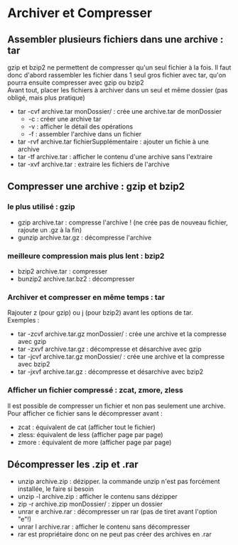 # Archiver et Compresser

## Assembler plusieurs fichiers dans une archive : tar
gzip et bzip2 ne permettent de compresser qu'un seul fichier à la fois. Il faut donc d'abord rassembler les fichier dans 1 seul gros fichier avec tar, qu'on pourra ensuite compresser avec gzip ou bzip2   
Avant tout, placer les fichiers à archiver dans un seul et même dossier (pas obligé, mais plus pratique)  
- tar -cvf archive.tar monDossier/ : crée une archive.tar de monDossier
  - \-c : créer une archive tar
  - \-v : afficher le détail des opérations
  - \-f : assembler l'archive dans un fichier
- tar -rvf archive.tar fichierSupplémentaire : ajouter un fichie à une archive
- tar -tf archive.tar : afficher le contenu d'une archive sans l'extraire
- tar -xvf archive.tar : extraire les fichiers de l'archive

## Compresser une archive : gzip et bzip2
### le plus utilisé : gzip
- gzip archive.tar : compresse l'archive ! (ne crée pas de nouveau fichier, rajoute un .gz à la fin)
- gunzip archive.tar.gz : décompresse l'archive
### meilleure compression mais plus lent : bzip2
- bzip2 archive.tar : compresser
- bunzip2 archive.tar.bz2 : décompresser
### Archiver et compresser en même temps : tar
Rajouter z (pour gzip) ou j (pour bzip2) avant les options de tar.  
Exemples :  
- tar -zcvf archive.tar.gz monDossier/ : crée une archive et la compresse avec gzip
- tar -zxvf archive.tar.gz : décompresse et désarchive avec gzip
- tar -jcvf archive.tar.gz monDossier/ : crée une archive et la compresse avec bzip2
- tar -jxvf archive.tar.gz : décompresse et désarchive avec bzip2
### Afficher un fichier compressé : zcat, zmore, zless
Il est possible de compresser un fichier et non pas seulement une archive.  
Pour afficher ce fichier sans le décompresser avant :
- zcat : équivalent de cat (afficher tout le fichier)
- zless: équivalent de less (afficher page par page)
- zmore : équivalent de more (afficher page par page)

## Décompresser les .zip et .rar
- unzip archive.zip : dézipper. la commande unzip n'est pas forcément installée, le faire si besoin
- unzip -l archive.zip : afficher le contenu sans dézipper
- zip -r archive.zip monDossier/ : zipper un dossier
- unrar e archive.rar : décompresser un rar (pas de tiret avant l'option "e"!)
- unrar l archive.rar : afficher le contenu sans décompresser
- rar est propriétaire donc on ne peut pas créer des archives en .rar







